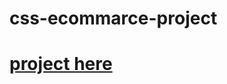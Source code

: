 # css-ecommarce-project
# [project here](https://rimonhossain38525225.github.io/css-ecommarce-project/)
